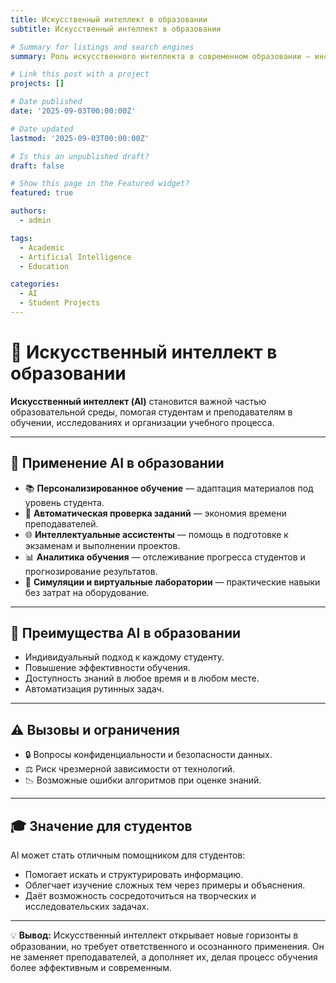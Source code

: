 ```yaml
---
title: Искусственный интеллект в образовании
subtitle: Искусственный интеллект в образовании

# Summary for listings and search engines
summary: Роль искусственного интеллекта в современном образовании — инструменты, возможности и вызовы.

# Link this post with a project
projects: []

# Date published
date: '2025-09-03T00:00:00Z'

# Date updated
lastmod: '2025-09-03T00:00:00Z'

# Is this an unpublished draft?
draft: false

# Show this page in the Featured widget?
featured: true

authors:
  - admin

tags:
  - Academic
  - Artificial Intelligence
  - Education

categories:
  - AI
  - Student Projects
---
```


# 🤖 Искусственный интеллект в образовании  

**Искусственный интеллект (AI)** становится важной частью образовательной среды, помогая студентам и преподавателям в обучении, исследованиях и организации учебного процесса.  

---

## 🔧 Применение AI в образовании  

- 📚 **Персонализированное обучение** — адаптация материалов под уровень студента.  
- 📝 **Автоматическая проверка заданий** — экономия времени преподавателей.  
- 🌐 **Интеллектуальные ассистенты** — помощь в подготовке к экзаменам и выполнении проектов.  
- 📊 **Аналитика обучения** — отслеживание прогресса студентов и прогнозирование результатов.  
- 🧠 **Симуляции и виртуальные лаборатории** — практические навыки без затрат на оборудование.  

---

## 🚀 Преимущества AI в образовании  

- Индивидуальный подход к каждому студенту.  
- Повышение эффективности обучения.  
- Доступность знаний в любое время и в любом месте.  
- Автоматизация рутинных задач.  

---

## ⚠️ Вызовы и ограничения  

- 🔒 Вопросы конфиденциальности и безопасности данных.  
- ⚖️ Риск чрезмерной зависимости от технологий.  
- 📉 Возможные ошибки алгоритмов при оценке знаний.  

---

## 🎓 Значение для студентов  

AI может стать отличным помощником для студентов:  
- Помогает искать и структурировать информацию.  
- Облегчает изучение сложных тем через примеры и объяснения.  
- Даёт возможность сосредоточиться на творческих и исследовательских задачах.  

---

💡 **Вывод:** Искусственный интеллект открывает новые горизонты в образовании, но требует ответственного и осознанного применения. Он не заменяет преподавателей, а дополняет их, делая процесс обучения более эффективным и современным.  

